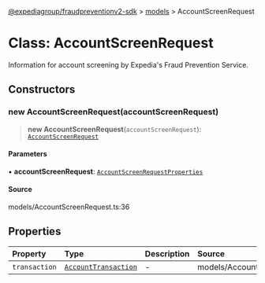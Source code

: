 [@expediagroup/fraudpreventionv2-sdk](../../index.md) > [models](../index.md) > AccountScreenRequest

# Class: AccountScreenRequest

Information for account screening by Expedia\'s Fraud Prevention Service.

## Constructors

### new AccountScreenRequest(accountScreenRequest)

> **new AccountScreenRequest**(`accountScreenRequest`): [`AccountScreenRequest`](AccountScreenRequest.md)

#### Parameters

▪ **accountScreenRequest**: [`AccountScreenRequestProperties`](../interfaces/AccountScreenRequestProperties.md)

#### Source

models/AccountScreenRequest.ts:36

## Properties

| Property | Type | Description | Source |
| :------ | :------ | :------ | :------ |
| `transaction` | [`AccountTransaction`](AccountTransaction.md) | - | models/AccountScreenRequest.ts:34 |
